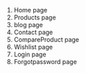 1. Home page
2. Products page
3. blog page
4. Contact page
5. CompareProduct page
6. Wishlist page
7. Login page
8. Forgotpassword page
